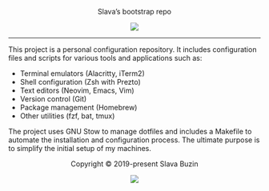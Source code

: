 <p align="center">Slava’s bootstrap repo</p>

<p align="center">
  <img src="https://img.shields.io/badge/platform-macos-lightgrey.svg"/>
</p>

---
This project is a personal configuration repository. It includes configuration files and scripts for various tools and applications such as:

- Terminal emulators (Alacritty, iTerm2)
- Shell configuration (Zsh with Prezto)
- Text editors (Neovim, Emacs, Vim)
- Version control (Git)
- Package management (Homebrew)
- Other utilities (fzf, bat, tmux)

The project uses GNU Stow to manage dotfiles and includes a Makefile to automate the installation and configuration process. The ultimate purpose is to simplify the initial setup of my machines.

<p align="center">Copyright &copy; 2019-present Slava Buzin</p>

<p align="center">
  <a href="https://github.com/vbuzin/dotfiles/blob/master/LICENSE.md">
    <img src="https://img.shields.io/badge/License-MIT-lightgrey.svg"/>
  </a>
</p>
